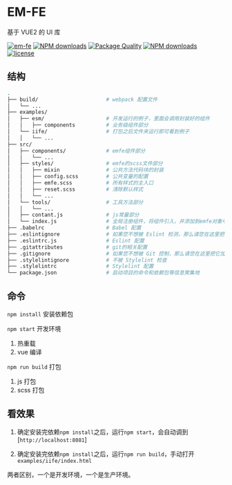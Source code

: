 # EM-FE
基于 VUE2 的 UI 库

[![em-fe](https://img.shields.io/npm/v/em-fe.svg?style=flat-square)](https://www.npmjs.org/package/em-fe)
[![NPM downloads](http://img.shields.io/npm/dm/em-fe.svg?style=flat-square)](https://npmjs.org/package/em-fe)
[![Package Quality](http://npm.packagequality.com/shield/em-fe.svg)](http://packagequality.com/#?package=em-fe)
[![NPM downloads](https://img.shields.io/npm/dt/em-fe.svg?style=flat-square)](https://npmjs.org/package/em-fe)
[![license](https://img.shields.io/github/license/dafrok/em-fe.svg)]()

## 结构

``` bash
.
├── build/                      # webpack 配置文件
│   └── ...
├── examples/
│   ├── esm/                    # 开发运行的例子，里面会调用封装好的组件
│   │   ├── components          # 业务级组件部分
│   └── iife/                   # 打包之后文件夹运行即可看到例子
│   │   └── ...
├── src/
│   ├── components/             # emfe组件部分
│   │   └── ...
│   ├── styles/                 # emfe的scss文件部分
│   │   ├── mixin               # 公共方法代码块的封装
│   │   ├── config.scss         # 公共变量的配置
│   │   ├── emfe.scss           # 所有样式的主入口
│   │   ├── reset.scss          # 清除默认样式
│   │   └── ...
│   └── tools/                  # 工具方法部分
│   │   └── ...
│   ├── contant.js              # js常量部分
│   └── index.js                # 全局注册组件，将组件引入，并添加到emfe对象中
├── .babelrc                    # Babel 配置
├── .eslintignore               # 如果您不想被 Eslint 检测，那么请您在这里把它加上
├── .eslintrc.js                # Eslint 配置
├── .gitattributes              # git的相关配置
├── .gitignore                  # 如果您不想被 Git 控制，那么请您在这里把它加上
├── .stylelintignore            # 不被 Stylelint 检查
├── .stylelintrc                # Stylelint 配置
└── package.json                # 启动项目的命令和依赖包等信息聚集地
```

## 命令

`npm install` 安装依赖包

`npm start` 开发环境

1. 热重载
2. vue 编译

`npm run build` 打包

1. js 打包
2. scss 打包


## 看效果

1. 确定安装完依赖`npm install`之后，运行`npm start`，会自动调到[`http://localhost:8081`]

2. 确定安装完依赖`npm install`之后，运行`npm run build`，手动打开`examples/iife/index.html`

两者区别，一个是开发环境，一个是生产环境。
